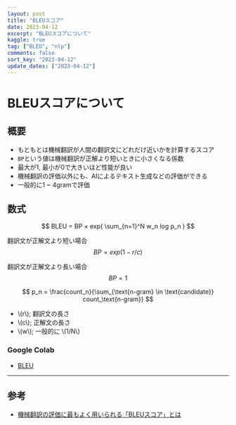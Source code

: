 ```yaml
---
layout: post
title: "BLEUスコア" 
date: 2023-04-12
excerpt: "BLEUスコアについて"
kaggle: true
tag: ["BLEU", "nlp"]
comments: false
sort_key: "2023-04-12"
update_dates: ["2023-04-12"]
---
```


# BLEUスコアについて

## 概要
 - もともとは機械翻訳が人間の翻訳文にどれだけ近いかを計算するスコア
 - `BP`という値は機械翻訳が正解より短いときに小さくなる係数
 - 最大が1, 最小が0で大きいほど性能が良い
 - 機械翻訳の評価以外にも、AIによるテキスト生成などの評価ができる
 - 一般的に1 ~ 4gramで評価

## 数式

$$
BLEU = BP × exp( \sum_{n=1}^N w_n log p_n )
$$

翻訳文が正解文より短い場合
$$
BP = exp( 1 - r / c )
$$

翻訳文が正解文より長い場合
$$
BP = 1
$$

$$
p_n = \frac{count_n}{\sum_{\text{n-gram} \in \text{candidate}} count_\text{n-gram}}
$$

 - \\(r\\); 翻訳文の長さ
 - \\(c\\); 正解文の長さ
 - \\(w\\); 一般的に \\(1/N\\)

### Google Colab
 - [BLEU](https://colab.research.google.com/drive/13h402OKwcNggQ0_E54xNXVfitHPzbl09?usp=sharing)

---

## 参考
 - [機械翻訳の評価に最もよく用いられる「BLEUスコア」とは](https://to-in.com/blog/102282)
